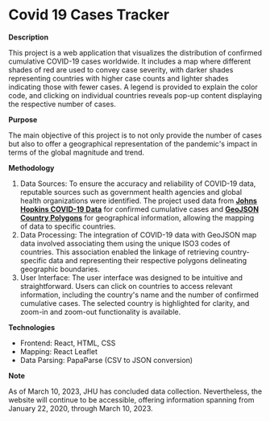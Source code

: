 # Covid 19 Cases Tracker

**Description** 

This project is a web application that visualizes the distribution of confirmed cumulative COVID-19 cases worldwide. It includes a map where different shades of red are used to convey case severity, with darker shades representing countries with higher case counts and lighter shades indicating those with fewer cases. A legend is provided to explain the color code, and clicking on individual countries reveals pop-up content displaying the respective number of cases.

 **Purpose**

The main objective of this project is to not only provide the number of cases but also to offer a geographical representation of the pandemic's impact in terms of the global magnitude and trend.

 **Methodology**

1. Data Sources: To ensure the accuracy and reliability of COVID-19 data, reputable sources such as government health agencies and global health organizations were identified. The project used data from **[Johns Hopkins COVID-19 Data](https://github.com/CSSEGISandData/COVID-19)** for confirmed cumulative cases and **[GeoJSON Country Polygons](https://datahub.io/core/geo-countries)** for geographical information, allowing the mapping of data to specific countries.
2. Data Processing: The integration of COVID-19 data with GeoJSON map data involved associating them using the unique ISO3 codes of countries. This association enabled the linkage of retrieving country-specific data and representing their respective polygons delineating geographic boundaries.
3. User Interface: The user interface was designed to be intuitive and straightforward. Users can click on countries to access relevant information, including the country's name and the number of confirmed cumulative cases. The selected country is highlighted for clarity, and zoom-in and zoom-out functionality is available.

 **Technologies**

- Frontend: React, HTML, CSS
- Mapping: React Leaflet
- Data Parsing: PapaParse (CSV to JSON conversion)

**Note**

As of March 10, 2023, JHU has concluded data collection. Nevertheless, the website will continue to be accessible, offering information spanning from January 22, 2020, through March 10, 2023.
